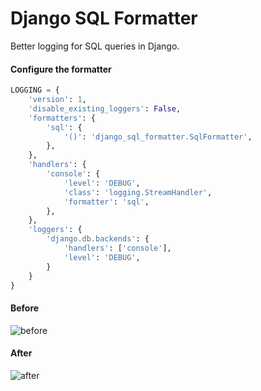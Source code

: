 # Django SQL Formatter

Better logging for SQL queries in Django.

#### Configure the formatter

```python
LOGGING = {
    'version': 1,
    'disable_existing_loggers': False,
    'formatters': {
        'sql': {
            '()': 'django_sql_formatter.SqlFormatter',
        },
    },
    'handlers': {
        'console': {
            'level': 'DEBUG',
            'class': 'logging.StreamHandler',
            'formatter': 'sql',
        },
    },
    'loggers': {
        'django.db.backends': {
            'handlers': ['console'],
            'level': 'DEBUG',
        }
    }
}
```

#### Before

![before](before.png)

#### After

![after](after.png)